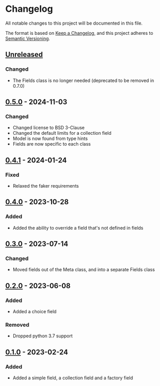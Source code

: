 # Changelog

All notable changes to this project will be documented in this file.

The format is based on [Keep a Changelog], and this project adheres to [Semantic Versioning].

## [Unreleased]

### Changed

-   The Fields class is no longer needed (deprecated to be removed in 0.7.0)

## [0.5.0] - 2024-11-03

### Changed

-   Changed license to BSD 3-Clause
-   Changed the default limits for a collection field
-   Model is now found from type hints
-   Fields are now specific to each class

## [0.4.1] - 2024-01-24

### Fixed

-   Relaxed the faker requirements

## [0.4.0] - 2023-10-28

### Added

-   Added the ability to override a field that's not defined in fields

## [0.3.0] - 2023-07-14

### Changed

-   Moved fields out of the Meta class, and into a separate Fields class

## [0.2.0] - 2023-06-08

### Added

-   Added a choice field

### Removed

-   Dropped python 3.7 support

## [0.1.0] - 2023-02-24

### Added

-   Added a simple field, a collection field and a factory field

[Keep a Changelog]: https://keepachangelog.com/en/1.0.0/
[Semantic Versioning]: https://semver.org/spec/v2.0.0.html
[Unreleased]: https://github.com/spapanik/factorio/compare/v0.5.0...main
[0.5.0]: https://github.com/spapanik/factorio/compare/v0.4.1...v0.5.0
[0.4.1]: https://github.com/spapanik/factorio/compare/v0.4.0...v0.4.1
[0.4.0]: https://github.com/spapanik/factorio/compare/v0.3.0...v0.4.0
[0.3.0]: https://github.com/spapanik/factorio/compare/v0.2.0...v0.3.0
[0.2.0]: https://github.com/spapanik/factorio/compare/v0.1.0...v0.2.0
[0.1.0]: https://github.com/spapanik/factorio/releases/tag/v0.1.0
